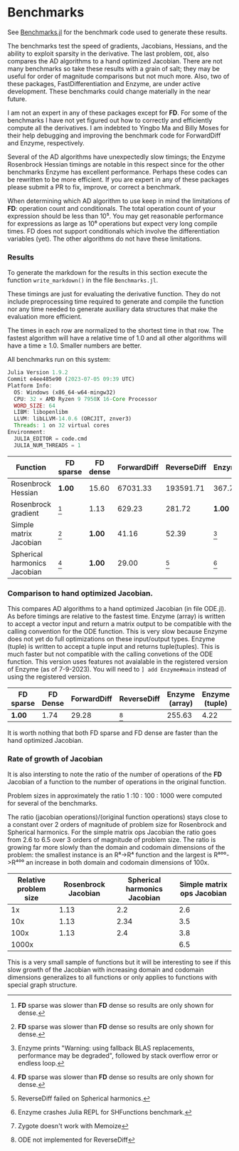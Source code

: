 # Benchmarks
See [Benchmarks.jl](https://github.com/brianguenter/Benchmarks) for the benchmark code used to generate these results.

The benchmarks test the speed of gradients, Jacobians, Hessians, and the ability to exploit sparsity in the derivative. The last problem, `ODE`, also compares the AD algorithms to a hand optimized Jacobian. There are not many benchmarks so take these results with a grain of salt; they may be useful for order of magnitude comparisons but not much more. Also, two of these packages, FastDifferentiation and Enzyme, are under active development. These benchmarks could change materially in the near future.

I am not an expert in any of these packages except for **FD**. For some of the benchmarks I have not yet figured out how to correctly and efficiently compute all the derivatives. I am indebted to Yingbo Ma and Billy Moses for their help debugging and improving the benchmark code for ForwardDiff and Enzyme, respectively. 

Several of the AD algorithms have unexpectedly slow timings; the Enzyme Rosenbrock Hessian timings are notable in this respect since for the other benchmarks Enzyme has excellent performance. Perhaps these codes can be rewritten to be more efficient. If you are expert in any of these packages please submit a PR to fix, improve, or correct a benchmark.

When determining which AD algorithm to use keep in mind the limitations of **FD**: operation count and conditionals. The total operation count of your expression should be less than 10⁵. You may get reasonable performance for expressions as large as 10⁶ operations but expect very long compile times. FD does not support conditionals which involve the differentiation variables (yet). The other algorithms do not have these limitations.

### Results

To generate the markdown for the results in this section execute the function `write_markdown()` in the file `Benchmarks.jl`.
    
These timings are just for evaluating the derivative function. They do not include preprocessing time required to generate and compile the function nor any time needed to generate auxiliary data structures that make the evaluation more efficient.

The times in each row are normalized to the shortest time in that row. The fastest algorithm will have a relative time of 1.0 and all other algorithms will have a time ≥ 1.0. Smaller numbers are better.

All benchmarks run on this system:
```julia 
Julia Version 1.9.2
Commit e4ee485e90 (2023-07-05 09:39 UTC)
Platform Info:
  OS: Windows (x86_64-w64-mingw32)
  CPU: 32 × AMD Ryzen 9 7950X 16-Core Processor            
  WORD_SIZE: 64
  LIBM: libopenlibm
  LLVM: libLLVM-14.0.6 (ORCJIT, znver3)
  Threads: 1 on 32 virtual cores
Environment:
  JULIA_EDITOR = code.cmd
  JULIA_NUM_THREADS = 1
``` 

| Function | FD sparse | FD dense | ForwardDiff | ReverseDiff | Enzyme | Zygote |
|---------|-----------|----------|-------------|-------------|--------|--------|
| Rosenbrock Hessian | **1.00** | 15.60 | 67031.33 | 193591.71 | 367.77 | 163244.34 |
| Rosenbrock gradient | [^1] | 1.13 | 629.23 | 281.72 | **1.00** | 3967.02 |
| Simple matrix Jacobian | [^1] | **1.00** | 41.16 | 52.39 | [^50] | 123.91 |
| Spherical harmonics Jacobian | [^1] | **1.00** | 29.00 | [^40] | [^51] | [^6] |
[^1]: **FD** sparse was slower than **FD** dense so results are only shown for dense.
[^1]: **FD** sparse was slower than **FD** dense so results are only shown for dense.
[^50]: Enzyme prints "Warning: using fallback BLAS replacements, performance may be degraded", followed by stack overflow error or endless loop.
[^1]: **FD** sparse was slower than **FD** dense so results are only shown for dense.
[^40]: ReverseDiff failed on Spherical harmonics.
[^51]: Enzyme crashes Julia REPL for SHFunctions benchmark.
[^6]: Zygote doesn't work with Memoize


 ### Comparison to hand optimized Jacobian.
This compares AD algorithms to a hand optimized Jacobian (in file ODE.jl). As before timings are relative to the fastest time.
Enzyme (array) is written to accept a vector input and return a matrix output to be compatible with the calling convention for the ODE function. This is very slow because Enzyme does not yet do full optimizations on these input/output types. Enzyme (tuple) is written to accept a tuple input and returns tuple(tuples). This is much faster but not compatible with the calling convetions of the ODE function. This version uses features not avaialable in the registered version of Enzyme (as of 7-9-2023). You will need to `] add Enzyme#main` instead of using the registered version.

| FD sparse | FD Dense | ForwardDiff | ReverseDiff | Enzyme (array) | Enzyme (tuple) | Zygote | Hand optimized|
|-----------|----------|-------------|-------------|----------------|----------------|--------|---------------|
 **1.00** | 1.74 | 29.28 | [^41] | 255.63 | 4.22 | 504683.35 | 2.30 |


It is worth nothing that both FD sparse and FD dense are faster than the hand optimized Jacobian.
[^41]: ODE not implemented for ReverseDiff


### Rate of growth of Jacobian
It is also intersting to note the ratio of the number of operations of the **FD** Jacobian of a function to the number of operations in the original function. 

Problem sizes in approximately the ratio 1 \:10 \: 100 \: 1000 were computed for several of the benchmarks.

The ratio (jacobian operations)/(original function operations) stays close to a constant over 2 orders of magnitude of problem size for Rosenbrock and Spherical harmonics. For the simple matrix ops Jacobian the ratio goes from 2.6 to 6.5 over 3 orders of magnitude of problem size. The ratio is growing far more slowly than the domain and codomain dimensions of the problem: the smallest instance is an R⁸->R⁴ function and the largest is R⁸⁰⁰->R⁴⁰⁰ an increase in both domain and codomain dimensions of 100x.

|Relative problem size | Rosenbrock Jacobian | Spherical harmonics Jacobian | Simple matrix ops Jacobian |
|-------|---------------------|------------------------------|------------------------|
|  1x     | 1.13                | 2.2                          |          2.6           |
|  10x     | 1.13                | 2.34                          |          3.5          |
|  100x     | 1.13                | 2.4                          |          3.8          |
| 1000x     |                      |                             |          6.5          |

This is a very small sample of functions but it will be interesting to see if this slow growth of the Jacobian with increasing domain and codomain dimensions generalizes to all functions or only applies to functions with special graph structure.


